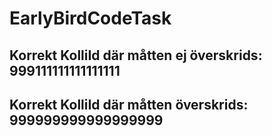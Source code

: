 # EarlyBirdCodeTask

## Korrekt KolliId där måtten ej överskrids: 999111111111111111
## Korrekt KolliId där måtten överskrids: 999999999999999999
